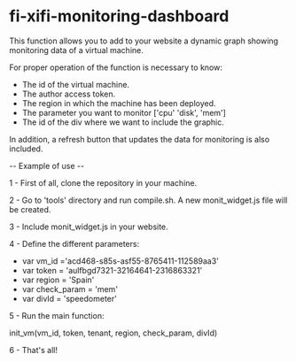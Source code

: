 fi-xifi-monitoring-dashboard
============================

This function allows you to add to your website a dynamic graph showing monitoring data of a virtual machine.

For proper operation of the function is necessary to know:
- The id of the virtual machine.
- The author access token.
- The region in which the machine has been deployed.
- The parameter you want to monitor ['cpu' 'disk', 'mem']
- The id of the div where we want to include the graphic.

In addition, a refresh button that updates the data for monitoring is also included.

-- Example of use --

1 - First of all, clone the repository in your machine.

2 - Go to 'tools' directory and run compile.sh. A new monit_widget.js file will be created.

3 - Include monit_widget.js in your website.

4 - Define the different parameters:

- var vm_id ='acd468-s85s-asf55-8765411-112589aa3'
- var token = 'aulfbgd7321-32164641-2316863321'
- var region = 'Spain'
- var check_param = 'mem'
- var divId = 'speedometer'

5 - Run the main function:

init_vm(vm_id, token, tenant, region, check_param, divId)

6 - That's all!